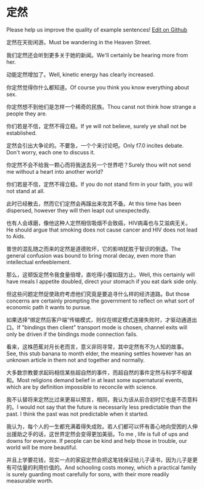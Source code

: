 # 定然

Please help us improve the quality of example sentences! [Edit on Github](https://github.com/jiyushe/jiyu-example-sentence-source/blob/main/chinese/dingran.md)

<p><span class="chinese">定然在天街闲游。</span><span class="english">Must be wandering in the Heaven Street.</span></p>

<p><span class="chinese">我们定然还会听到更多关于她的新闻。</span><span class="english">We'll certainly be hearing more from her.</span></p>

<p><span class="chinese">动能定然增加了。</span><span class="english">Well, kinetic energy has clearly increased.</span></p>

<p><span class="chinese">你定然觉得你什么都知道。</span><span class="english">Of course you think you know everything about sex.</span></p>

<p><span class="chinese">你定然想不到他们是怎样一个稀奇的民族。</span><span class="english">Thou canst not think how strange a people they are.</span></p>

<p><span class="chinese">你们若是不信，定然不得立稳。</span><span class="english">If ye will not believe, surely ye shall not be established.</span></p>

<p><span class="chinese">定然会引出大争论的。不要急，一个个来讨论吧。</span><span class="english">Only f7.0 incites debate. Don't worry, each one to discuss it.</span></p>

<p><span class="chinese">你定然不会不给我一颗心而将我送去另一个世界吧？</span><span class="english">Surely thou wilt not send me without a heart into another world?</span></p>

<p><span class="chinese">你们若是不信，定然不得立稳。</span><span class="english">If you do not stand firm in your faith, you will not stand at all.</span></p>

<p><span class="chinese">此时已经散去，然而它们定然会再蹿出来攻其不备。</span><span class="english">At this time has been dispersed, however they will then leapt out unexpectedly.</span></p>

<p><span class="chinese">也有人会琢磨，像他这种人定然相信吸烟不会致癌，HIV病毒也与艾滋病无关。</span><span class="english">He should argue that smoking does not cause cancer and HIV does not lead to Aids.</span></p>

<p><span class="chinese">普世的混乱随之而来的定然是道德败坏，它的影响犹胜于智识的倒退。</span><span class="english">The general confusion was bound to bring moral decay, even more than intellectual enfeeblement.</span></p>

<p><span class="chinese">那么，这顿饭定然令我食量倍增，直吃得小腹如鼓方止。</span><span class="english">Well, this certainly will have meals I appetite doubled, direct your stomach if you eat dark side only.</span></p>

<p><span class="chinese">但这些问题定然促使政府考虑他们究竟是要追寻什么样的经济道路。</span><span class="english">But those concerns are certainly prompting the government to reflect on what sort of economic path it wants to pursue.</span></p>

<p><span class="chinese">如果选择“绑定然后客户端”传输模式，则仅在绑定模式连接失败时，才驱动通道出口。</span><span class="english">If "bindings then client" transport mode is chosen, channel exits will only be driven if the bindings mode connection fails.</span></p>

<p><span class="chinese">看来，这株芭蕉对月长老而言，意义非同寻常，其中定然有不为人知的故事。</span><span class="english">See, this stub banana to month elder, the meaning settles however has an unknown article in them not and together and normally.</span></p>

<p><span class="chinese">大多数宗教要求起码相信某些超自然的事件，而超自然的事件定然与科学不相谋和。</span><span class="english">Most religions demand belief in at least some supernatural events, which are by definition impossible to reconcile with science.</span></p>

<p><span class="chinese">我不认替将来定然比过来更易以预言，相同，我认为该从前合初时它也是不否意料的。</span><span class="english">I would not say that the future is necessarily less predictable than the past. I think the past was not predictable when it started.</span></p>

<p><span class="chinese">我认为，每个人的一生都充满着得失成败。若人们都可以怀有善心地向受困的人伸出援助之手的话，这世界定然会变得更加美丽。</span><span class="english">To me , life is full of ups and downs for everyone. If people can be kind and help those in trouble, our world will be more beautiful.</span></p>

<p><span class="chinese">并且上学要花钱，现实一点的家庭定然会把这笔钱保证给儿子读书，因为儿子是更有可估量的利用价值的。</span><span class="english">And schooling costs money, which a practical family is surely guarding most carefully for sons, with their more readily measurable worth.</span></p>

